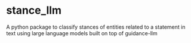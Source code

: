 # stance_llm

A python package to classify stances of entities related to a statement in text using large language models built on top of guidance-llm